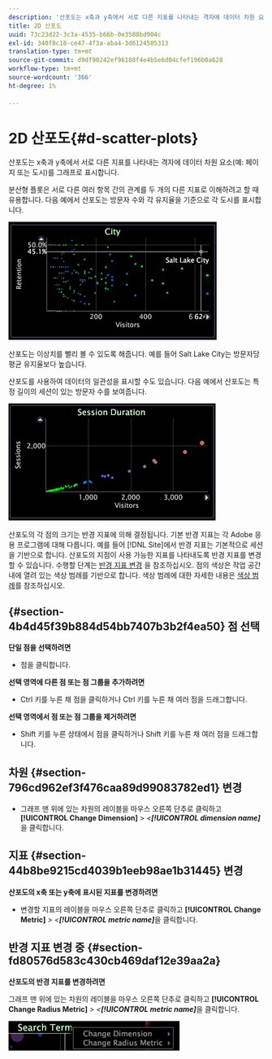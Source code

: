```yaml
---
description: '산포도는 x축과 y축에서 서로 다른 지표를 나타내는 격자에 데이터 차원 요소(예: 페이지 또는 도시)를 그래프로 표시합니다.'
title: 2D 산포도
uuid: 73c23d22-3c3a-4535-b66b-0e3508bd904c
exl-id: 340f8c18-ce47-4f3a-aba4-3d6124505313
translation-type: tm+mt
source-git-commit: d9df90242ef96188f4e4b5e6d04cfef196b0a628
workflow-type: tm+mt
source-wordcount: '366'
ht-degree: 1%

---
```


# 2D 산포도{#d-scatter-plots}

산포도는 x축과 y축에서 서로 다른 지표를 나타내는 격자에 데이터 차원 요소(예: 페이지 또는 도시)를 그래프로 표시합니다.

분산형 플롯은 서로 다른 여러 항목 간의 관계를 두 개의 다른 지표로 이해하려고 할 때 유용합니다. 다음 예에서 산포도는 방문자 수와 각 유지율을 기준으로 각 도시를 표시합니다.

![](assets/vis_ScatterPlot_City.png)

산포도는 이상치를 빨리 볼 수 있도록 해줍니다. 예를 들어 Salt Lake City는 방문자당 평균 유지율보다 높습니다.

산포도를 사용하여 데이터의 일관성을 표시할 수도 있습니다. 다음 예에서 산포도는 특정 길이의 세션이 있는 방문자 수를 보여줍니다.

![](assets/vis_ScatterPlot_SessionDuration.png)

산포도의 각 점의 크기는 반경 지표에 의해 결정됩니다. 기본 반경 지표는 각 Adobe 응용 프로그램에 대해 다릅니다. 예를 들어 [!DNL Site]에서 반경 지표는 기본적으로 세션을 기반으로 합니다. 산포도의 지점이 사용 가능한 지표를 나타내도록 반경 지표를 변경할 수 있습니다. 수행할 단계는 [반경 지표 변경](../../../home/c-get-started/c-analysis-vis/c-scat-plots.md#section-fd80576d583c430cb469daf12e39aa2a) 을 참조하십시오. 점의 색상은 작업 공간 내에 열려 있는 색상 범례를 기반으로 합니다. 색상 범례에 대한 자세한 내용은 [색상 범례](../../../home/c-get-started/c-analysis-vis/c-legends/c-color-leg.md#concept-f84d51dc0d6547f981d0642fc2d01358)를 참조하십시오.

## {#section-4b4d45f39b884d54bb7407b3b2f4ea50} 점 선택

**단일 점을 선택하려면**

* 점을 클릭합니다.

**선택 영역에 다른 점 또는 점 그룹을 추가하려면**

* Ctrl 키를 누른 채 점을 클릭하거나 Ctrl 키를 누른 채 여러 점을 드래그합니다.

**선택 영역에서 점 또는 점 그룹을 제거하려면**

* Shift 키를 누른 상태에서 점을 클릭하거나 Shift 키를 누른 채 여러 점을 드래그합니다.

## 차원 {#section-796cd962ef3f476caa89d99083782ed1} 변경

* 그래프 맨 위에 있는 차원의 레이블을 마우스 오른쪽 단추로 클릭하고 **[!UICONTROL Change Dimension]** > *&lt;**[!UICONTROL dimension name]***&#x200B;을 클릭합니다.

## 지표 {#section-44b8be9215cd4039b1eeb98ae1b31445} 변경

**산포도의 x축 또는 y축에 표시된 지표를 변경하려면**

* 변경할 지표의 레이블을 마우스 오른쪽 단추로 클릭하고 **[!UICONTROL Change Metric]** > *&lt;**[!UICONTROL metric name]***&#x200B;을 클릭합니다.

## 반경 지표 변경 중 {#section-fd80576d583c430cb469daf12e39aa2a}

**산포도의 반경 지표를 변경하려면**

그래프 맨 위에 있는 차원의 레이블을 마우스 오른쪽 단추로 클릭하고 **[!UICONTROL Change Radius Metric]** > *&lt;**[!UICONTROL metric name]***&#x200B;을 클릭합니다.

![](assets/mnu_ScatterPlot_Change.png)

